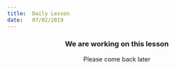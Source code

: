```yaml
---
title:  Daily Lesson
date:   07/02/2019
---
```


### <center>We are working on this lesson</center>
<center>Please come back later</center>